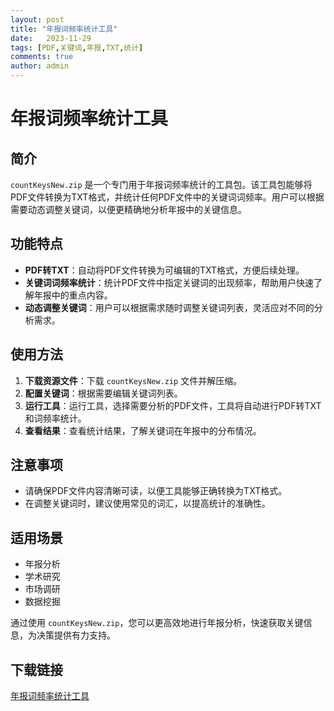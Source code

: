 ```yaml
---
layout: post
title: "年报词频率统计工具"
date:   2023-11-29
tags: [PDF,关键词,年报,TXT,统计]
comments: true
author: admin
---
```

# 年报词频率统计工具

## 简介

`countKeysNew.zip` 是一个专门用于年报词频率统计的工具包。该工具包能够将PDF文件转换为TXT格式，并统计任何PDF文件中的关键词词频率。用户可以根据需要动态调整关键词，以便更精确地分析年报中的关键信息。

## 功能特点

- **PDF转TXT**：自动将PDF文件转换为可编辑的TXT格式，方便后续处理。
- **关键词词频率统计**：统计PDF文件中指定关键词的出现频率，帮助用户快速了解年报中的重点内容。
- **动态调整关键词**：用户可以根据需求随时调整关键词列表，灵活应对不同的分析需求。

## 使用方法

1. **下载资源文件**：下载 `countKeysNew.zip` 文件并解压缩。
2. **配置关键词**：根据需要编辑关键词列表。
3. **运行工具**：运行工具，选择需要分析的PDF文件，工具将自动进行PDF转TXT和词频率统计。
4. **查看结果**：查看统计结果，了解关键词在年报中的分布情况。

## 注意事项

- 请确保PDF文件内容清晰可读，以便工具能够正确转换为TXT格式。
- 在调整关键词时，建议使用常见的词汇，以提高统计的准确性。

## 适用场景

- 年报分析
- 学术研究
- 市场调研
- 数据挖掘

通过使用 `countKeysNew.zip`，您可以更高效地进行年报分析，快速获取关键信息，为决策提供有力支持。

## 下载链接

[年报词频率统计工具](https://pan.quark.cn/s/d52a7389f4fc)